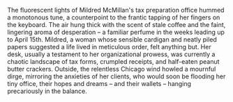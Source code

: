 The fluorescent lights of Mildred McMillan's tax preparation office hummed a monotonous tune, a counterpoint to the frantic tapping of her fingers on the keyboard.  The air hung thick with the scent of stale coffee and the faint, lingering aroma of desperation – a familiar perfume in the weeks leading up to April 15th.  Mildred, a woman whose sensible cardigan and neatly piled papers suggested a life lived in meticulous order, felt anything but.  Her desk, usually a testament to her organizational prowess, was currently a chaotic landscape of tax forms, crumpled receipts, and half-eaten peanut butter crackers.  Outside, the relentless Chicago wind howled a mournful dirge, mirroring the anxieties of her clients, who would soon be flooding her tiny office, their hopes and dreams – and their wallets – hanging precariously in the balance.
